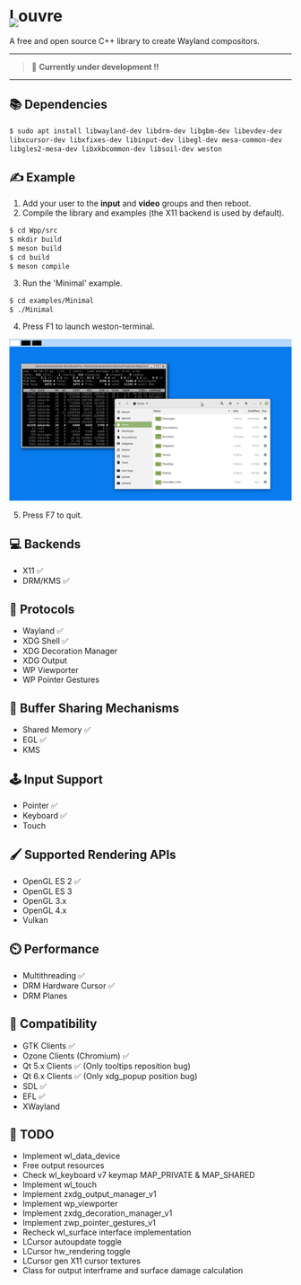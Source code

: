 
<img style="position:relative;margin:0px;padding:0;top:40px" src="https://i.imgur.com/cCT9KwN.png" width="104"/>
<h1 style="margin-top:0px;padding-top:0px">Louvre</h1>

A free and open source C++ library to create Wayland compositors.

<hr>

> 🔨 **Currently under development !!**

<hr>

## 📚 Dependencies
```
$ sudo apt install libwayland-dev libdrm-dev libgbm-dev libevdev-dev libxcursor-dev libxfixes-dev libinput-dev libegl-dev mesa-common-dev libgles2-mesa-dev libxkbcommon-dev libsoil-dev weston
```

## ✍️ Example

1. Add your user to the **input** and **video** groups and then reboot.
2. Compile the library and examples (the X11 backend is used by default).

```
$ cd Wpp/src
$ mkdir build
$ meson build
$ cd build
$ meson compile
```
3. Run the 'Minimal' example.
```
$ cd examples/Minimal
$ ./Minimal
```
4. Press F1 to launch weston-terminal.

![Example](screenshots/Screenshot-01.png)

5. Press F7 to quit.

## 💻 Backends

* X11 :white_check_mark:
* DRM/KMS :white_check_mark:

## 🧩 Protocols

* Wayland :white_check_mark:
* XDG Shell :white_check_mark:
* XDG Decoration Manager
* XDG Output
* WP Viewporter
* WP Pointer Gestures

## 💬 Buffer Sharing Mechanisms
* Shared Memory :white_check_mark:
* EGL :white_check_mark:
* KMS 

## 🕹️ Input Support
* Pointer :white_check_mark:
* Keyboard :white_check_mark:
* Touch

## 🖌️ Supported Rendering APIs
* OpenGL ES 2 :white_check_mark:
* OpenGL ES 3
* OpenGL 3.x
* OpenGL 4.x
* Vulkan

## ⏲️ Performance
* Multithreading :white_check_mark:
* DRM Hardware Cursor :white_check_mark:
* DRM Planes

## 👴 Compatibility
* GTK Clients :white_check_mark:
* Ozone Clients (Chromium) :white_check_mark:
* Qt 5.x Clients :white_check_mark: (Only tooltips reposition bug)
* Qt 6.x Clients :white_check_mark: (Only xdg_popup position bug)
* SDL :white_check_mark:
* EFL :white_check_mark:
* XWayland

## 🔨 TODO
* Implement wl_data_device
* Free output resources
* Check wl_keyboard v7 keymap MAP_PRIVATE & MAP_SHARED
* Implement wl_touch
* Implement zxdg_output_manager_v1
* Implement wp_viewporter
* Implement zxdg_decoration_manager_v1
* Implement zwp_pointer_gestures_v1
* Recheck wl_surface interface implementation
* LCursor autoupdate toggle
* LCursor hw_rendering toggle
* LCursor gen X11 cursor textures
* Class for output interframe and surface damage calculation
